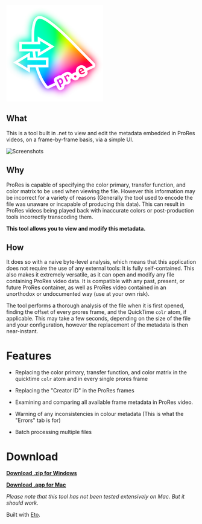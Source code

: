 <img src="/ProResMetadata/ProResMetadata/icon.png" width="256">

## What


This is a tool built in .net to view and edit the metadata embedded in ProRes videos, on a frame-by-frame basis, via a simple UI.


![Screenshots](https://i.imgur.com/pa4ahVC.png)

## Why
ProRes is capable of specifying the color primary, transfer function, and color matrix to be used when viewing the file. However this information may be incorrect for a variety of reasons (Generally the tool used to encode the file was unaware or incapable of producing this data). This can result in ProRes videos being played back with inaccurate colors or post-production tools incorrectly transcoding them.

**This tool allows you to view and modify this metadata.**


## How

It does so with a naive byte-level analysis, which means that this application does not require the use of any external tools: It is fully self-contained. This also makes it extremely versatile, as it can open and modify any file containing ProRes video data. It is compatible with any past, present, or future ProRes container, as well as ProRes video contained in an unorthodox or undocumented way (use at your own risk). 

The tool performs a thorough analysis of the file when it is first opened, finding the offset of every prores frame, and the QuickTime `colr` atom, if applicable. This may take a few seconds, depending on the size of the file and your configuration, however the replacement of the metadata is then near-instant.

# Features

* Replacing the color primary, transfer function, and color matrix in the quicktime `colr` atom and in every single prores frame

* Replacing the "Creator ID" in the ProRes frames

* Examining and comparing all available frame metadata in ProRes video.

* Warning of any inconsistencies in colour metadata (This is what the "Errors" tab is for)

* Batch processing multiple files


# Download

**[Download .zip for Windows](https://github.com/piersdeseilligny/prores.editor/releases/download/v1.0/Windows.zip)**

**[Download .app for Mac](https://github.com/piersdeseilligny/prores.editor/releases/download/v1.0/Mac.zip)**

*Please note that this tool has not been tested extensively on Mac. But it should work.*

Built with [Eto](https://github.com/picoe/Eto).
